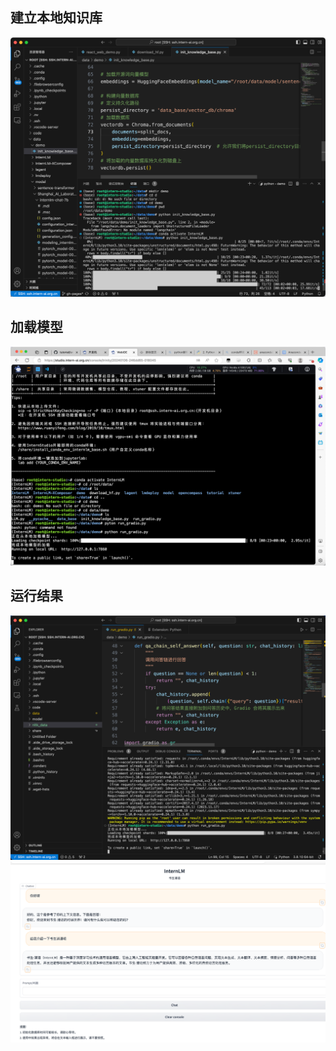 ## 建立本地知识库
![img.png](../img/3-3.png)
## 加载模型
![img.png](../img/3-4.png)
## 运行结果
![img.png](../img/3-5.png)
![img.png](../img/3-6.png)